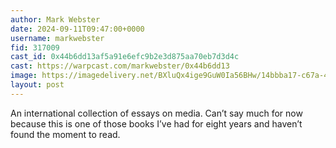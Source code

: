```yaml
---
author: Mark Webster
date: 2024-09-11T09:47:00+0000
username: markwebster
fid: 317009
cast_id: 0x44b6dd13af5a91e6efc9b2e3d875aa70eb7d3d4c
cast: https://warpcast.com/markwebster/0x44b6dd13
image: https://imagedelivery.net/BXluQx4ige9GuW0Ia56BHw/14bbba17-c67a-4f88-4d31-6090a60fc300/original
layout: post
---
```

An international collection of essays on media. Can’t say much for now because this is one of those books I’ve had for eight years and haven’t found the moment to read.  

<img src='https://imagedelivery.net/BXluQx4ige9GuW0Ia56BHw/14bbba17-c67a-4f88-4d31-6090a60fc300/original' alt='' referrerpolicy='no-referrer'/>